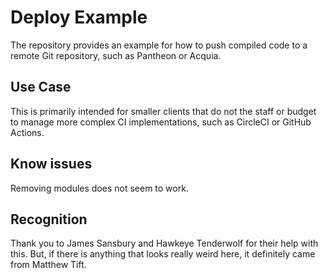 # Deploy Example
The repository provides an example for how to push compiled code to a remote
Git repository, such as Pantheon or Acquia.

## Use Case
This is primarily intended for smaller clients that do not the staff or budget
to manage more complex CI implementations, such as CircleCI or GitHub Actions.

## Know issues
Removing modules does not seem to work.

## Recognition
Thank you to James Sansbury and Hawkeye Tenderwolf for their help with this.
But, if there is anything that looks really weird here, it definitely came from
Matthew Tift.
